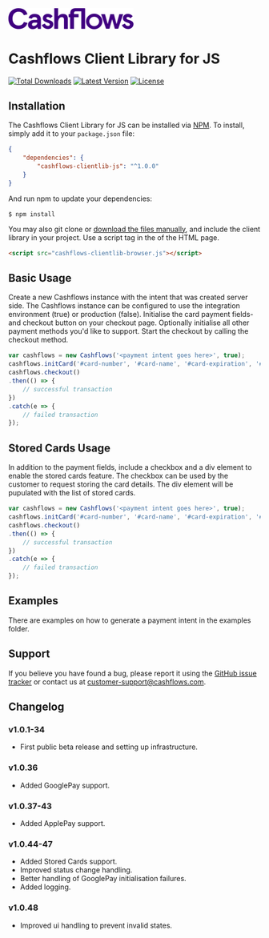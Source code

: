 <img src="https://raw.githubusercontent.com/Cashflows/cashflows-clientlib-js/main/src/img/cashflows-logo.svg" alt="Cashflows logo" width="250">

# Cashflows Client Library for JS #

[![Total Downloads](https://img.shields.io/npm/dt/cashflows-clientlib-js)](https://www.npmjs.com/package/cashflows-clientlib-js)
[![Latest Version](https://img.shields.io/npm/v/cashflows-clientlib-js)](https://www.npmjs.com/package/cashflows-clientlib-js)
[![License](https://img.shields.io/github/license/cashflows/cashflows-clientlib-js)](https://github.com/Cashflows/cashflows-clientlib-js/blob/main/LICENSE)

## Installation ##

The Cashflows Client Library for JS can be installed via [NPM](https://www.npmjs.com/). To install, simply add it
to your `package.json` file:

```json
{
    "dependencies": {
        "cashflows-clientlib-js": "^1.0.0"
    }
}
```

And run npm to update your dependencies:

    $ npm install

You may also git clone or [download the files manually](https://github.com/cashflows/cashflows-clientlib-js/releases), and include the client library in your project.
Use a script tag in the <head> of the HTML page.

```html
<script src="cashflows-clientlib-browser.js"></script>
```

## Basic Usage ##

Create a new Cashflows instance with the intent that was created server side. The Cashflows instance can be configured to use the integration environment (true) or
production (false). Initialise the card payment fields- and checkout button on your checkout page. Optionally initialise all other payment methods you'd like to support.
Start the checkout by calling the checkout method.

```javascript
var cashflows = new Cashflows('<payment intent goes here>', true);
cashflows.initCard('#card-number', '#card-name', '#card-expiration', '#card-cvc', '#pay-with-card');
cashflows.checkout()
.then(() => {
    // successful transaction
})
.catch(e => {
    // failed transaction
});
```

## Stored Cards Usage #

In addition to the payment fields, include a checkbox and a div element to enable the stored cards feature. The checkbox can be used by the customer to request
storing the card details. The div element will be pupulated with the list of stored cards.

```javascript
var cashflows = new Cashflows('<payment intent goes here>', true);
cashflows.initCard('#card-number', '#card-name', '#card-expiration', '#card-cvc', '#pay-with-card', '#store-card-details', '#stored-card-list');
cashflows.checkout()
.then(() => {
    // successful transaction
})
.catch(e => {
    // failed transaction
});
```

## Examples ##

There are examples on how to generate a payment intent in the examples folder.

## Support ##

If you believe you have found a bug, please report it using the [GitHub issue tracker](https://github.com/cashflows/cashflows-clientlib-js/issues) or
contact us at [customer-support@cashflows.com](mailto:customer-support@cashflows.com?subject=cashflows-clientlib-js%20Support).

## Changelog ##

### v1.0.1-34 ###

* First public beta release and setting up infrastructure.

### v1.0.36 ###

* Added GooglePay support.

### v1.0.37-43 ###

* Added ApplePay support.

### v1.0.44-47 ###

* Added Stored Cards support.
* Improved status change handling.
* Better handling of GooglePay initialisation failures.
* Added logging.

### v1.0.48 ###

* Improved ui handling to prevent invalid states.
